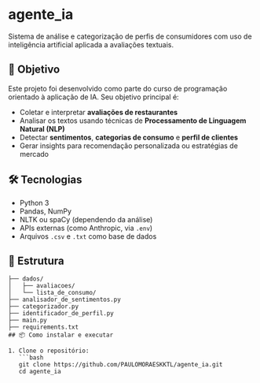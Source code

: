 # agente_ia

Sistema de análise e categorização de perfis de consumidores com uso de inteligência artificial aplicada a avaliações textuais.

## 🚀 Objetivo

Este projeto foi desenvolvido como parte do curso de programação orientado à aplicação de IA. Seu objetivo principal é:

- Coletar e interpretar **avaliações de restaurantes**
- Analisar os textos usando técnicas de **Processamento de Linguagem Natural (NLP)**
- Detectar **sentimentos**, **categorias de consumo** e **perfil de clientes**
- Gerar insights para recomendação personalizada ou estratégias de mercado

## 🛠️ Tecnologias

- Python 3
- Pandas, NumPy
- NLTK ou spaCy (dependendo da análise)
- APIs externas (como Anthropic, via `.env`)
- Arquivos `.csv` e `.txt` como base de dados

## 📁 Estrutura

```plaintext
├── dados/
│   ├── avaliacoes/
│   └── lista_de_consumo/
├── analisador_de_sentimentos.py
├── categorizador.py
├── identificador_de_perfil.py
├── main.py
├── requirements.txt
## 📦 Como instalar e executar

1. Clone o repositório:
   ```bash
   git clone https://github.com/PAULOMORAESKKTL/agente_ia.git
   cd agente_ia
